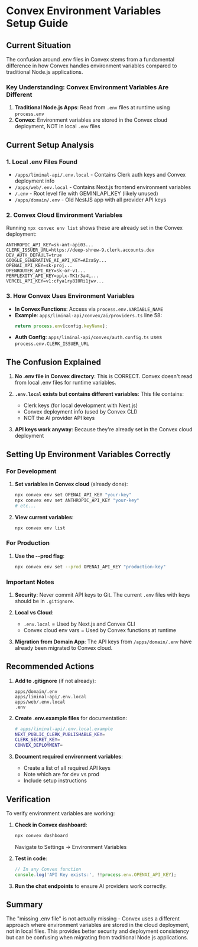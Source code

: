 # Convex Environment Variables Setup Guide

## Current Situation

The confusion around .env files in Convex stems from a fundamental difference in how Convex handles environment variables compared to traditional Node.js applications.

### Key Understanding: Convex Environment Variables Are Different

1. **Traditional Node.js Apps**: Read from `.env` files at runtime using `process.env`
2. **Convex**: Environment variables are stored in the Convex cloud deployment, NOT in local `.env` files

## Current Setup Analysis

### 1. Local .env Files Found

- `/apps/liminal-api/.env.local` - Contains Clerk auth keys and Convex deployment info
- `/apps/web/.env.local` - Contains Next.js frontend environment variables
- `/.env` - Root level file with GEMINI_API_KEY (likely unused)
- `/apps/domain/.env` - Old NestJS app with all provider API keys

### 2. Convex Cloud Environment Variables

Running `npx convex env list` shows these are already set in the Convex deployment:

```
ANTHROPIC_API_KEY=sk-ant-api03...
CLERK_ISSUER_URL=https://deep-shrew-9.clerk.accounts.dev
DEV_AUTH_DEFAULT=true
GOOGLE_GENERATIVE_AI_API_KEY=AIzaSy...
OPENAI_API_KEY=sk-proj...
OPENROUTER_API_KEY=sk-or-v1...
PERPLEXITY_API_KEY=pplx-TK1r3a4L...
VERCEL_API_KEY=v1:cfya1ry8I0Ri1jwv...
```

### 3. How Convex Uses Environment Variables

- **In Convex Functions**: Access via `process.env.VARIABLE_NAME`
- **Example**: `apps/liminal-api/convex/ai/providers.ts` line 58:
  ```typescript
  return process.env[config.keyName];
  ```
- **Auth Config**: `apps/liminal-api/convex/auth.config.ts` uses `process.env.CLERK_ISSUER_URL`

## The Confusion Explained

1. **No .env file in Convex directory**: This is CORRECT. Convex doesn't read from local .env files for runtime variables.

2. **`.env.local` exists but contains different variables**: This file contains:

   - Clerk keys (for local development with Next.js)
   - Convex deployment info (used by Convex CLI)
   - NOT the AI provider API keys

3. **API keys work anyway**: Because they're already set in the Convex cloud deployment

## Setting Up Environment Variables Correctly

### For Development

1. **Set variables in Convex cloud** (already done):

   ```bash
   npx convex env set OPENAI_API_KEY "your-key"
   npx convex env set ANTHROPIC_API_KEY "your-key"
   # etc...
   ```

2. **View current variables**:
   ```bash
   npx convex env list
   ```

### For Production

1. **Use the --prod flag**:
   ```bash
   npx convex env set --prod OPENAI_API_KEY "production-key"
   ```

### Important Notes

1. **Security**: Never commit API keys to Git. The current `.env` files with keys should be in `.gitignore`.

2. **Local vs Cloud**:

   - `.env.local` = Used by Next.js and Convex CLI
   - Convex cloud env vars = Used by Convex functions at runtime

3. **Migration from Domain App**: The API keys from `/apps/domain/.env` have already been migrated to Convex cloud.

## Recommended Actions

1. **Add to .gitignore** (if not already):

   ```
   apps/domain/.env
   apps/liminal-api/.env.local
   apps/web/.env.local
   .env
   ```

2. **Create .env.example files** for documentation:

   ```bash
   # apps/liminal-api/.env.local.example
   NEXT_PUBLIC_CLERK_PUBLISHABLE_KEY=
   CLERK_SECRET_KEY=
   CONVEX_DEPLOYMENT=
   ```

3. **Document required environment variables**:
   - Create a list of all required API keys
   - Note which are for dev vs prod
   - Include setup instructions

## Verification

To verify environment variables are working:

1. **Check in Convex dashboard**:

   ```bash
   npx convex dashboard
   ```

   Navigate to Settings → Environment Variables

2. **Test in code**:

   ```typescript
   // In any Convex function
   console.log('API Key exists:', !!process.env.OPENAI_API_KEY);
   ```

3. **Run the chat endpoints** to ensure AI providers work correctly.

## Summary

The "missing .env file" is not actually missing - Convex uses a different approach where environment variables are stored in the cloud deployment, not in local files. This provides better security and deployment consistency but can be confusing when migrating from traditional Node.js applications.

